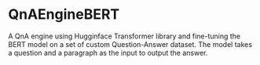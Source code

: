# QnAEngineBERT
A QnA engine using Hugginface Transformer library and fine-tuning the BERT model on a set of custom Question-Answer dataset. The model takes a question and a paragraph as the input to output the answer.
